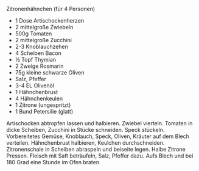 ﻿Zitronenhähnchen (für 4 Personen)

- 1 Dose Artischockenherzen
- 2 mittelgroße Zwiebeln
- 500g Tomaten
- 2 mittelgroße Zucchini
- 2-3 Knoblauchzehen
- 4 Scheiben Bacon
- ½ Topf Thymian
- 2 Zweige Rosmarin
- 75g kleine schwarze Oliven
- Salz, Pfeffer
- 3-4 EL Olivenöl
- 1 Hähnchenbrust
- 4 Hähnchenkeulen
- 1 Zitrone (ungespritzt)
- 1 Bund Petersilie (glatt)

Artischocken abtropfen lassen und halbieren. Zwiebel vierteln. Tomaten in dicke Scheiben, Zucchini in Stücke schneiden. Speck stückeln. Vorbereitetes Gemüse, Knoblauch, Speck, Oliven, Kräuter auf dem Blech verteilen.
Hähnchenbrust halbieren, Keulchen durchschneiden. Zitronenschale in Scheiben abraspeln und beiseite legen. Halbe Zitrone Pressen. Fleisch mit Saft beträufeln, Salz, Pfeffer dazu.
Aufs Blech und bei 180 Grad eine Stunde im Ofen braten.

